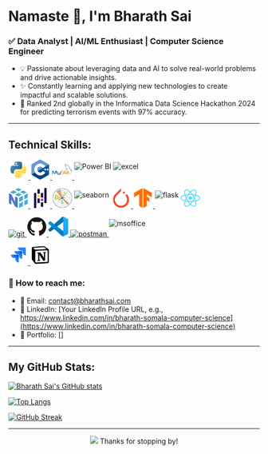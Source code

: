 # Namaste 👋, I'm Bharath Sai

### ✅ Data Analyst | AI/ML Enthusiast | Computer Science Engineer

* 💡 Passionate about leveraging data and AI to solve real-world problems and drive actionable insights.
* ✨ Constantly learning and applying new technologies to create impactful and scalable solutions.
* 🚀 Ranked 2nd globally in the Informatica Data Science Hackathon 2024 for predicting terrorism events with 97% accuracy.

---
## Technical Skills:

<p align="left">
  <a href="https://www.python.org" target="_blank" rel="noreferrer"> <img src="https://raw.githubusercontent.com/devicons/devicon/master/icons/python/python-original.svg" alt="python" width="40" height="40"/> </a>
  <a href="https://www.cplusplus.com/" target="_blank" rel="noreferrer"> <img src="https://raw.githubusercontent.com/devicons/devicon/master/icons/cplusplus/cplusplus-original.svg" alt="cplusplus" width="40" height="40"/> </a>
  <a href="https://www.mysql.com/" target="_blank" rel="noreferrer"> <img src="https://raw.githubusercontent.com/devicons/devicon/master/icons/mysql/mysql-original-wordmark.svg" alt="mysql" width="40" height="40"/> </a>

  <img src="https://img.shields.io/badge/Power_BI-F2C811?style=for-the-badge&logo=power-bi&logoColor=black" alt="Power BI" width="85" height="25" style="vertical-align: top; margin-top: 5px;"/>
  <img src="https://img.shields.io/badge/Excel-217346?style=for-the-badge&logo=microsoft-excel&logoColor=white" alt="excel" width="60" height="25" style="vertical-align: top; margin-top: 5px;"/>

  <a href="https://numpy.org/" target="_blank" rel="noreferrer"> <img src="https://raw.githubusercontent.com/devicons/devicon/master/icons/numpy/numpy-original.svg" alt="numpy" width="40" height="40"/> </a>
  <a href="https://pandas.pydata.org/" target="_blank" rel="noreferrer"> <img src="https://raw.githubusercontent.com/devicons/devicon/master/icons/pandas/pandas-original.svg" alt="pandas" width="40" height="40"/> </a>
  <a href="https://matplotlib.org/" target="_blank" rel="noreferrer"> <img src="https://raw.githubusercontent.com/devicons/devicon/master/icons/matplotlib/matplotlib-original.svg" alt="matplotlib" width="40" height="40"/> </a>
  <img src="https://img.shields.io/badge/Seaborn-8892BF?style=for-the-badge&logo=seaborn&logoColor=white" alt="seaborn" width="80" height="25" style="vertical-align: top; margin-top: 5px;"/>
  <a href="https://pytorch.org/" target="_blank" rel="noreferrer"> <img src="https://raw.githubusercontent.com/devicons/devicon/master/icons/pytorch/pytorch-original.svg" alt="pytorch" width="40" height="40"/> </a>
  <a href="https://www.tensorflow.org" target="_blank" rel="noreferrer"> <img src="https://raw.githubusercontent.com/devicons/devicon/master/icons/tensorflow/tensorflow-original.svg" alt="tensorflow" width="40" height="40"/> </a>
  <img src="https://img.shields.io/badge/Flask-000000?style=for-the-badge&logo=flask&logoColor=white" alt="flask" width="60" height="25" style="vertical-align: top; margin-top: 5px;"/>
  <a href="https://react.dev/" target="_blank" rel="noreferrer"> <img src="https://raw.githubusercontent.com/devicons/devicon/master/icons/react/react-original.svg" alt="react" width="40" height="40"/> </a>

  <a href="https://git-scm.com/" target="_blank" rel="noreferrer"> <img src="https://www.vectorlogo.zone/logos/git-scm/git-scm-icon.svg" alt="git" width="40" height="40"/> </a>
  <a href="https://github.com/BharathSai" target="_blank" rel="noreferrer"> <img src="https://raw.githubusercontent.com/devicons/devicon/master/icons/github/github-original.svg" alt="github" width="40" height="40"/> </a>
  <a href="https://code.visualstudio.com/" target="_blank" rel="noreferrer"> <img src="https://raw.githubusercontent.com/devicons/devicon/master/icons/vscode/vscode-original.svg" alt="vscode" width="40" height="40"/> </a>
  <a href="https://www.postman.com/" target="_blank" rel="noreferrer"> <img src="https://www.vectorlogo.zone/logos/getpostman/getpostman-icon.svg" alt="postman" width="40" height="40"/> </a>
  <img src="https://img.shields.io/badge/Microsoft_Office-D83B01?style=for-the-badge&logo=microsoft-office&logoColor=white" alt="msoffice" width="100" height="25" style="vertical-align: top; margin-top: 5px;"/>

  <a href="https://www.atlassian.com/software/jira" target="_blank" rel="noreferrer"> <img src="https://raw.githubusercontent.com/devicons/devicon/master/icons/jira/jira-original.svg" alt="jira" width="40" height="40"/> </a>
  <a href="https://www.notion.so/" target="_blank" rel="noreferrer"> <img src="https://raw.githubusercontent.com/devicons/devicon/master/icons/notion/notion-original.svg" alt="notion" width="40" height="40"/> </a>
</p>

### 📧 How to reach me:
* 📧 Email: [contact@bharathsai.com](mailto:contact@bharathsai.com)
* 💼 LinkedIn: [Your LinkedIn Profile URL, e.g., https://www.linkedin.com/in/bharath-somala-computer-science](https://www.linkedin.com/in/bharath-somala-computer-science) 
* 🔗 Portfolio: [] 

---

## My GitHub Stats:

[![Bharath Sai's GitHub stats](https://github-readme-stats.vercel.app/api?username=BharathSai&show_icons=true&theme=radical&include_all_commits=true)](https://github.com/anuraghazra/github-readme-stats)

[![Top Langs](https://github-readme-stats.vercel.app/api/top-langs/?username=BharathSai&layout=compact&theme=radical)](https://github.com/anuraghazra/github-readme-stats)

[![GitHub Streak](https://github-readme-streak-stats.herokuapp.com/?user=BharathSai&theme=dark)](https://git.io/streak-stats)

---

<p align="center">
  <img src="https://media.giphy.com/media/Q81NCSw0JqHjYkF6Yf/giphy.gif" width="30"/>  Thanks for stopping by!
</p>